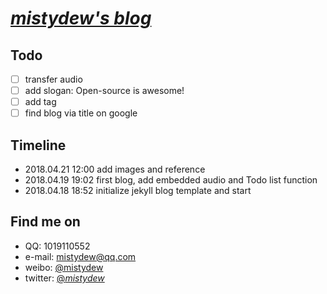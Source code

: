# [_mistydew's blog_](https://mistydew.github.io)

## Todo
- [ ] transfer audio
- [ ] add slogan: Open-source is awesome!
- [ ] add tag
- [ ] find blog via title on google

## Timeline
* 2018.04.21 12:00 add images and reference
* 2018.04.19 19:02 first blog, add embedded audio and Todo list function
* 2018.04.18 18:52 initialize jekyll blog template and start

## Find me on

* QQ: 1019110552
* e-mail: mistydew@qq.com
* weibo: [@mistydew](https://weibo.com/mistydew)
* twitter: [@_mistydew_](https://twitter.com/_mistydew_)
